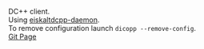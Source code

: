 DC++ client.\
Using [eiskaltdcpp-daemon](https://github.com/eiskaltdcpp/eiskaltdcpp).\
To remove configuration launch ```dicopp --remove-config```.\
[Git Page](https://github.com/colin-i/dico)

